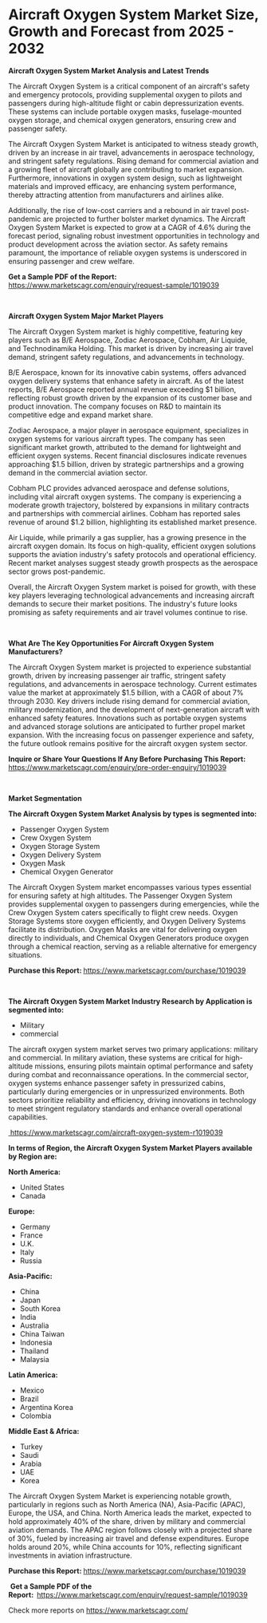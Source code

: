<p><h1>Aircraft Oxygen System Market Size, Growth and Forecast from 2025 - 2032</h1></p><p><strong>Aircraft Oxygen System Market Analysis and Latest Trends</strong></p>
<p><p>The Aircraft Oxygen System is a critical component of an aircraft's safety and emergency protocols, providing supplemental oxygen to pilots and passengers during high-altitude flight or cabin depressurization events. These systems can include portable oxygen masks, fuselage-mounted oxygen storage, and chemical oxygen generators, ensuring crew and passenger safety.</p><p>The Aircraft Oxygen System Market is anticipated to witness steady growth, driven by an increase in air travel, advancements in aerospace technology, and stringent safety regulations. Rising demand for commercial aviation and a growing fleet of aircraft globally are contributing to market expansion. Furthermore, innovations in oxygen system design, such as lightweight materials and improved efficacy, are enhancing system performance, thereby attracting attention from manufacturers and airlines alike.</p><p>Additionally, the rise of low-cost carriers and a rebound in air travel post-pandemic are projected to further bolster market dynamics. The Aircraft Oxygen System Market is expected to grow at a CAGR of 4.6% during the forecast period, signaling robust investment opportunities in technology and product development across the aviation sector. As safety remains paramount, the importance of reliable oxygen systems is underscored in ensuring passenger and crew welfare.</p></p>
<p><strong>Get a Sample PDF of the Report:&nbsp;</strong> <a href="https://www.marketscagr.com/enquiry/request-sample/1019039?utm_campaign=2314&utm_medium=2&utm_source=Github&utm_content=ia&utm_term=16022025&utm_id=aircraft-oxygen-system">https://www.marketscagr.com/enquiry/request-sample/1019039</a></p>
<p>&nbsp;</p>
<p><strong>Aircraft Oxygen System Major Market Players</strong></p>
<p><p>The Aircraft Oxygen System market is highly competitive, featuring key players such as B/E Aerospace, Zodiac Aerospace, Cobham, Air Liquide, and Technodinamika Holding. This market is driven by increasing air travel demand, stringent safety regulations, and advancements in technology.</p><p>B/E Aerospace, known for its innovative cabin systems, offers advanced oxygen delivery systems that enhance safety in aircraft. As of the latest reports, B/E Aerospace reported annual revenue exceeding $1 billion, reflecting robust growth driven by the expansion of its customer base and product innovation. The company focuses on R&D to maintain its competitive edge and expand market share.</p><p>Zodiac Aerospace, a major player in aerospace equipment, specializes in oxygen systems for various aircraft types. The company has seen significant market growth, attributed to the demand for lightweight and efficient oxygen systems. Recent financial disclosures indicate revenues approaching $1.5 billion, driven by strategic partnerships and a growing demand in the commercial aviation sector.</p><p>Cobham PLC provides advanced aerospace and defense solutions, including vital aircraft oxygen systems. The company is experiencing a moderate growth trajectory, bolstered by expansions in military contracts and partnerships with commercial airlines. Cobham has reported sales revenue of around $1.2 billion, highlighting its established market presence.</p><p>Air Liquide, while primarily a gas supplier, has a growing presence in the aircraft oxygen domain. Its focus on high-quality, efficient oxygen solutions supports the aviation industry's safety protocols and operational efficiency. Recent market analyses suggest steady growth prospects as the aerospace sector grows post-pandemic.</p><p>Overall, the Aircraft Oxygen System market is poised for growth, with these key players leveraging technological advancements and increasing aircraft demands to secure their market positions. The industry's future looks promising as safety requirements and air travel volumes continue to rise.</p></p>
<p>&nbsp;</p>
<p><strong>What Are The Key Opportunities For Aircraft Oxygen System Manufacturers?</strong></p>
<p><p>The Aircraft Oxygen System market is projected to experience substantial growth, driven by increasing passenger air traffic, stringent safety regulations, and advancements in aerospace technology. Current estimates value the market at approximately $1.5 billion, with a CAGR of about 7% through 2030. Key drivers include rising demand for commercial aviation, military modernization, and the development of next-generation aircraft with enhanced safety features. Innovations such as portable oxygen systems and advanced storage solutions are anticipated to further propel market expansion. With the increasing focus on passenger experience and safety, the future outlook remains positive for the aircraft oxygen system sector.</p></p>
<p><strong>Inquire or Share Your Questions If Any Before Purchasing This Report:</strong> <a href="https://www.marketscagr.com/enquiry/pre-order-enquiry/1019039?utm_campaign=2314&utm_medium=2&utm_source=Github&utm_content=ia&utm_term=16022025&utm_id=aircraft-oxygen-system">https://www.marketscagr.com/enquiry/pre-order-enquiry/1019039</a></p>
<p>&nbsp;</p>
<p><strong>Market Segmentation</strong></p>
<p><strong>The Aircraft Oxygen System Market Analysis by types is segmented into:</strong></p>
<p><ul><li>Passenger Oxygen System</li><li>Crew Oxygen System</li><li>Oxygen Storage System</li><li>Oxygen Delivery System</li><li>Oxygen Mask</li><li>Chemical Oxygen Generator</li></ul></p>
<p><p>The Aircraft Oxygen System market encompasses various types essential for ensuring safety at high altitudes. The Passenger Oxygen System provides supplemental oxygen to passengers during emergencies, while the Crew Oxygen System caters specifically to flight crew needs. Oxygen Storage Systems store oxygen efficiently, and Oxygen Delivery Systems facilitate its distribution. Oxygen Masks are vital for delivering oxygen directly to individuals, and Chemical Oxygen Generators produce oxygen through a chemical reaction, serving as a reliable alternative for emergency situations.</p></p>
<p><strong>Purchase this Report:&nbsp;</strong><a href="https://www.marketscagr.com/purchase/1019039?utm_campaign=2314&utm_medium=2&utm_source=Github&utm_content=ia&utm_term=16022025&utm_id=aircraft-oxygen-system">https://www.marketscagr.com/purchase/1019039</a></p>
<p>&nbsp;</p>
<p><strong>The Aircraft Oxygen System Market Industry Research by Application is segmented into:</strong></p>
<p><ul><li>Military</li><li>commercial</li></ul></p>
<p><p>The aircraft oxygen system market serves two primary applications: military and commercial. In military aviation, these systems are critical for high-altitude missions, ensuring pilots maintain optimal performance and safety during combat and reconnaissance operations. In the commercial sector, oxygen systems enhance passenger safety in pressurized cabins, particularly during emergencies or in unpressurized environments. Both sectors prioritize reliability and efficiency, driving innovations in technology to meet stringent regulatory standards and enhance overall operational capabilities.</p></p>
<p><a href="https://www.marketscagr.com/aircraft-oxygen-system-r1019039?utm_campaign=2314&utm_medium=2&utm_source=Github&utm_content=ia&utm_term=16022025&utm_id=aircraft-oxygen-system">&nbsp;https://www.marketscagr.com/aircraft-oxygen-system-r1019039</a></p>
<p><strong>In terms of Region, the Aircraft Oxygen System Market Players available by Region are:</strong></p>
<p>
    <p> <strong> North America: </strong>
        <ul>
            <li>United States</li>
            <li>Canada</li>
        </ul>
        </p> 
    <p> <strong> Europe: </strong>
        <ul>
            <li>Germany</li>
            <li>France</li>
            <li>U.K.</li>
            <li>Italy</li>
            <li>Russia</li>
        </ul>
        </p> 
    <p> <strong> Asia-Pacific: </strong>
        <ul>
            <li>China</li>
            <li>Japan</li>
            <li>South Korea</li>
            <li>India</li>
            <li>Australia</li>
            <li>China Taiwan</li>
            <li>Indonesia</li>
            <li>Thailand</li>
            <li>Malaysia</li>
        </ul>
        </p> 
    <p> <strong> Latin America: </strong>
        <ul>
            <li>Mexico</li>
            <li>Brazil</li>
            <li>Argentina Korea</li>
            <li>Colombia</li>
        </ul>
        </p> 
    <p> <strong> Middle East & Africa: </strong>
        <ul>
            <li>Turkey</li>
            <li>Saudi</li>
            <li>Arabia</li>
            <li>UAE</li>
            <li>Korea</li>
        </ul>
    </p>
    </p>
<p><p>The Aircraft Oxygen System Market is experiencing notable growth, particularly in regions such as North America (NA), Asia-Pacific (APAC), Europe, the USA, and China. North America leads the market, expected to hold approximately 40% of the share, driven by military and commercial aviation demands. The APAC region follows closely with a projected share of 30%, fueled by increasing air travel and defense expenditures. Europe holds around 20%, while China accounts for 10%, reflecting significant investments in aviation infrastructure.</p></p>
<p><strong>Purchase this Report: </strong><a href="https://www.marketscagr.com/purchase/1019039?utm_campaign=2314&utm_medium=2&utm_source=Github&utm_content=ia&utm_term=16022025&utm_id=aircraft-oxygen-system">https://www.marketscagr.com/purchase/1019039</a></p>
<p>&nbsp;<strong>Get a Sample PDF of the Report:&nbsp;&nbsp;</strong><a href="https://www.marketscagr.com/enquiry/request-sample/1019039?utm_campaign=2314&utm_medium=2&utm_source=Github&utm_content=ia&utm_term=16022025&utm_id=aircraft-oxygen-system">https://www.marketscagr.com/enquiry/request-sample/1019039</a></p>
<p><strong></strong></p>
<p>Check more reports on <a href="https://www.marketscagr.com/?utm_campaign=2314&utm_medium=2&utm_source=Github&utm_content=ia&utm_term=16022025&utm_id=aircraft-oxygen-system">https://www.marketscagr.com/</a></p>